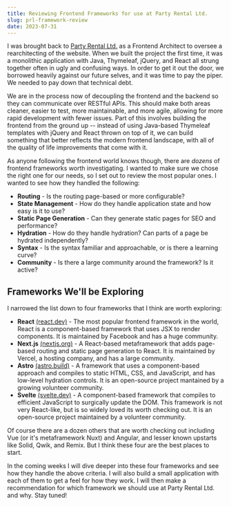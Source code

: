 ```yaml
---
title: Reviewing Frontend Frameworks for use at Party Rental Ltd.
slug: prl-framework-review
date: 2023-07-31
---
```


I was brought back to <a href="https://www.partyrentalltd.com" target="_blank">Party Rental Ltd.</a> as a Frontend Architect to oversee a rearchitecting of the website. When we built the project the first time, it was a monolithic application with Java, Thymeleaf, jQuery, and React all strung together often in ugly and confusing ways. In order to get it out the door, we borrowed heavily against our future selves, and it was time to pay the piper. We needed to pay down that technical debt. 

We are in the process now of decoupling the frontend and the backend so they can communicate over RESTful APIs. This should make both areas cleaner, easier to test, more maintainable, and more agile, allowing for more rapid development with fewer issues. Part of this involves building the frontend from the ground up -- instead of using Java-based Thymeleaf templates with jQuery and React thrown on top of it, we can build something that better reflects the modern frontend landscape, with all of the quality of life improvements that come with it.

As anyone following the frontend world knows though, there are *dozens* of frontend frameworks worth investigating. I wanted to make sure we chose the right one for our needs, so I set out to review the most popular ones. I wanted to see how they handled the following:

* **Routing** - Is the routing page-based or more configurable?
* **State Management** - How do they handle application state and how easy is it to use?
* **Static Page Generation** - Can they generate static pages for SEO and performance?
* **Hydration** - How do they handle hydration? Can parts of a page be hydrated independently?
* **Syntax** - Is the syntax familiar and approachable, or is there a learning curve?
* **Community** - Is there a large community around the framework? Is it active?

## Frameworks We'll be Exploring

I narrowed the list down to four frameworks that I think are worth exploring:

* **React** <a href="https://react.dev/" target="_blank">(react.dev)</a> - The most popular frontend framework in the world, React is a component-based framework that uses JSX to render components. It is maintained by Facebook and has a huge community.
* **Next.js** <a href="https://nextjs.org/" target="_blank">(nextjs.org)</a> - A React-based metaframework that adds page-based routing and static page generation to React. It is maintained by Vercel, a hosting company, and has a large community.
* **Astro** <a href="https://astro.build/" target="_blank">(astro.build)</a> - A framework that uses a component-based approach and compiles to static HTML, CSS, and JavaScript, and has low-level hydration controls. It is an open-source project mantained by a growing volunteer community.
* **Svelte** <a href="https://svelte.dev/" target="_blank">(svelte.dev)</a> - A component-based framework that compiles to efficient JavaScript to surgically update the DOM. This framework is not very React-like, but is so widely loved its worth checking out. It is an open-source project maintained by a volunteer community.

Of course there are a dozen others that are worth checking out including Vue (or it's metaframework Nuxt) and Angular, and lesser known upstarts like Solid, Qwik, and Remix. But I think these four are the best places to start.

In the coming weeks I will dive deeper into these four frameworks and see how they handle the above criteria. I will also build a small application with each of them to get a feel for how they work. I will then make a recommendation for which framework we should use at Party Rental Ltd. and why. Stay tuned!